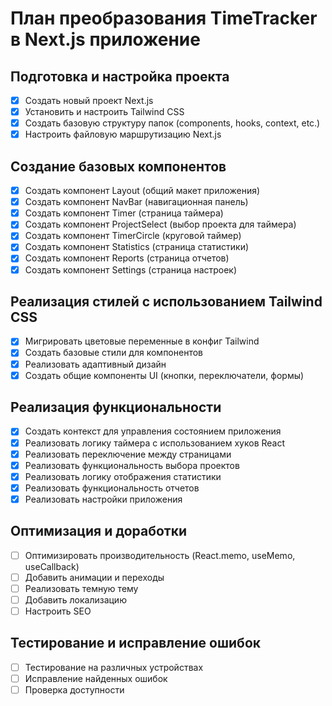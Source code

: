 # План преобразования TimeTracker в Next.js приложение

## Подготовка и настройка проекта

- [x] Создать новый проект Next.js
- [x] Установить и настроить Tailwind CSS
- [x] Создать базовую структуру папок (components, hooks, context, etc.)
- [x] Настроить файловую маршрутизацию Next.js

## Создание базовых компонентов

- [x] Создать компонент Layout (общий макет приложения)
- [x] Создать компонент NavBar (навигационная панель)
- [x] Создать компонент Timer (страница таймера)
- [x] Создать компонент ProjectSelect (выбор проекта для таймера)
- [x] Создать компонент TimerCircle (круговой таймер)
- [x] Создать компонент Statistics (страница статистики)
- [x] Создать компонент Reports (страница отчетов)
- [x] Создать компонент Settings (страница настроек)

## Реализация стилей с использованием Tailwind CSS

- [x] Мигрировать цветовые переменные в конфиг Tailwind
- [x] Создать базовые стили для компонентов
- [x] Реализовать адаптивный дизайн
- [x] Создать общие компоненты UI (кнопки, переключатели, формы)

## Реализация функциональности

- [x] Создать контекст для управления состоянием приложения
- [x] Реализовать логику таймера с использованием хуков React
- [x] Реализовать переключение между страницами
- [x] Реализовать функциональность выбора проектов
- [x] Реализовать логику отображения статистики
- [x] Реализовать функциональность отчетов
- [x] Реализовать настройки приложения

## Оптимизация и доработки

- [ ] Оптимизировать производительность (React.memo, useMemo, useCallback)
- [ ] Добавить анимации и переходы
- [ ] Реализовать темную тему
- [ ] Добавить локализацию
- [ ] Настроить SEO

## Тестирование и исправление ошибок

- [ ] Тестирование на различных устройствах
- [ ] Исправление найденных ошибок
- [ ] Проверка доступности 